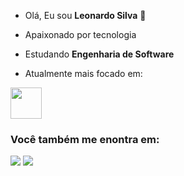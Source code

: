 - Olá, Eu sou **Leonardo Silva** 👋
- Apaixonado por tecnologia
- Estudando **Engenharia de Software**


- Atualmente mais focado em:

<div style="display: inline">
<img width='50' height='50' src="https://cdn.jsdelivr.net/gh/devicons/devicon@latest/icons/python/python-original.svg" />
</div>


### Você também me enontra em:

<a href="https://www.linkedin.com/in/leonardossilva2024"><img src="https://img.shields.io/badge/linkedin-%230077B5.svg?style=for-the-badge&logo=linkedin&logoColor=white"></a>
<a href="mailto:esleonardo@gmail.com"><img src="https://img.shields.io/badge/Gmail-D14836?style=for-the-badge&logo=gmail&logoColor=white"></a>


